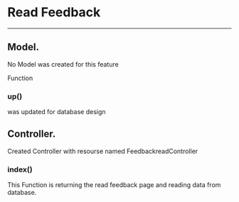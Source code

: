 # Read Feedback

---

## Model.

No Model was created for this feature<br>

Function <h3> up() </h3> was updated for database design

## Controller.

Created Controller with resourse named FeedbackreadController<br>

<h3>index()</h3>
This Function is returning the read feedback page and reading data from database.